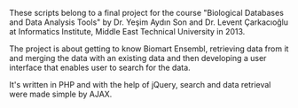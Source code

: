 These scripts belong to a final project for the course "Biological Databases and Data Analysis Tools" by Dr. Yeşim Aydın Son and Dr. Levent Çarkacıoğlu at Informatics Institute, Middle East Technical University in 2013.

The project is about getting to know Biomart Ensembl, retrieving data from it and merging the data with an existing data and then developing a user interface that enables user to search for the data.

It's written in PHP and with the help of jQuery, search and data retrieval were made simple by AJAX.